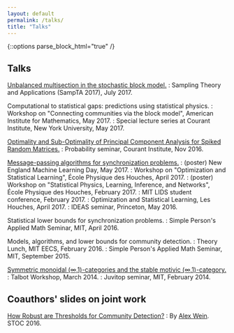 ```yaml
---
layout: default
permalink: /talks/
title: "Talks"
---
```


{::options parse_block_html="true" /}

<div id="main" role="main">
<article class="wrap" itemscope itemtype="http://schema.org/Article">

## Talks

[Unbalanced multisection in the stochastic block model.](/downloads/talks/SampTA-2017.pdf)
: Sampling Theory and Applications (SampTA 2017), July 2017.

Computational to statistical gaps: predictions using statistical physics.
: Workshop on "Connecting communities via the block model", American Institute for Mathematics, May 2017.
: Special lecture series at Courant Institute, New York University, May 2017.

[Optimality and Sub-Optimality of Principal Component Analysis for Spiked Random Matrices.](/downloads/talks/PCA_Slides.pdf)
: Probability seminar, Courant Institute, Nov 2016.

[Message-passing algorithms for synchronization problems.](/downloads/talks/AMP_Slides.pdf)
: (poster) New England Machine Learning Day, May 2017.
: Workshop on "Optimization and Statistical Learning", École Physique des Houches, April 2017.
: (poster) Workshop on "Statistical Physics, Learning, Inference, and Networks", École Physique des Houches, February 2017.
: MIT LIDS student conference, February 2017.
: Optimization and Statistical Learning, Les Houches, April 2017.
: IDEAS seminar, Princeton, May 2016.

Statistical lower bounds for synchronization problems.
: Simple Person's Applied Math Seminar, MIT, April 2016.

Models, algorithms, and lower bounds for community detection.
: Theory Lunch, MIT EECS, February 2016.
: Simple Person's Applied Math Seminar, MIT, September 2015.

[Symmetric monoidal (∞,1)-categories and the stable motivic (∞,1)-category.](http://math.mit.edu/conferences/talbot/2014/Notes/05.pdf)
: Talbot Workshop, March 2014.
: Juvitop seminar, MIT, February 2014.



## Coauthors' slides on joint work

[How Robust are Thresholds for Community Detection?](/downloads/talks/co/SBM_Slides_STOC.pdf)
: By [Alex Wein](http://math.mit.edu/~awein/). STOC 2016.




</article>
</div>



